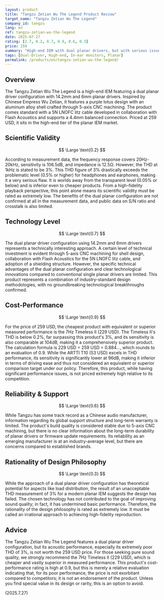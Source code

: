 ```yaml
---
layout: product
title: "Tangzu Zetian Wu The Legend Product Review"
target_name: "Tangzu Zetian Wu The Legend"
company_id: tangzu
lang: en
ref: tangzu-zetian-wu-the-legend
date: 2025-07-27
rating: [2.7, 0.2, 0.7, 0.9, 0.6, 0.3]
price: 259
summary: "High-end IEM with dual planar drivers, but with serious issues in measured performance"
tags: [Dual-Driver, High-end, In-ear monitors, Planar]
permalink: /products/en/tangzu-zetian-wu-the-legend/
---
```

## Overview

The Tangzu Zetian Wu The Legend is a high-end IEM featuring a dual planar driver configuration with 14.2mm and 6mm planar drivers. Inspired by Chinese Empress Wu Zetian, it features a purple lotus design with an aluminum alloy shell crafted through 5-axis CNC machining. The product comes standard with a 5N LNOFC litz cable developed in collaboration with Flash Acoustics and supports a 4.4mm balanced connection. Priced at 259 USD, it sits in the high-end tier of the planar IEM market.

## Scientific Validity

$$ \Large \text{0.2} $$

According to measurement data, the frequency response covers 20Hz-20kHz, sensitivity is 106.5dB, and impedance is 12.5Ω. However, the THD at 1kHz is stated to be 3%. This THD figure of 3% drastically exceeds the problematic level (0.5% or higher) for headphones and earphones, making it a very serious flaw. It is worlds away from the transparent level (0.05% or below) and is inferior even to cheaper products. From a high-fidelity playback perspective, this point alone means its scientific validity must be rated as extremely low. The benefits of the dual planar configuration are not confirmed at all in the measurement data, and public data on S/N ratio and crosstalk is also limited.

## Technology Level

$$ \Large \text{0.7} $$

The dual planar driver configuration using 14.2mm and 6mm drivers represents a technically interesting approach. A certain level of technical investment is evident through 5-axis CNC machining for shell design, collaboration with Flash Acoustics for the 5N LNOFC litz cable, and adoption of a shielding structure. However, the specific technical advantages of the dual planar configuration and clear technological innovations compared to conventional single planar drivers are limited. This product represents a combination of industry-standard design methodologies, with no groundbreaking technological breakthroughs confirmed.

## Cost-Performance

$$ \Large \text{0.9} $$

For the price of 259 USD, the cheapest product with equivalent or superior measured performance is the 7Hz Timeless II (229 USD). The Timeless II's THD is below 0.2%, far surpassing this product's 3%, and its sensitivity is also comparable at 104dB, making it a comprehensively superior product. The calculation formula is 229 USD ÷ 259 USD = 0.884..., which rounds to an evaluation of 0.9. While the ARTTI T10 (53 USD) excels in THD performance, its sensitivity is significantly lower at 96dB, making it inferior in terms of driving ease and thus not considered an equivalent or superior comparison target under our policy. Therefore, this product, while having significant performance issues, is not priced extremely high relative to its competition.

## Reliability & Support

$$ \Large \text{0.6} $$

While Tangzu has some track record as a Chinese audio manufacturer, information regarding its global support structure and long-term warranty is limited. The product's build quality is considered stable due to 5-axis CNC machining, but there is no clear information about the long-term durability of planar drivers or firmware update requirements. Its reliability as an emerging manufacturer is at an industry-average level, but there are concerns compared to established brands.

## Rationality of Design Philosophy

$$ \Large \text{0.3} $$

While the approach of a dual planar driver configuration has theoretical potential for aspects like load distribution, the result of an unacceptable THD measurement of 3% for a modern planar IEM suggests the design has failed. The chosen technology has not contributed to the goal of improving sound quality; in fact, it has undermined basic performance. Therefore, the rationality of the design philosophy is rated as extremely low. It must be called an irrational approach to achieving high-fidelity reproduction.

## Advice

The Tangzu Zetian Wu The Legend features a dual planar driver configuration, but its acoustic performance, especially its extremely poor THD of 3%, is not worth the 259 USD price. For those seeking pure sound quality, we strongly recommend the 7Hz Timeless II (229 USD), which is cheaper and vastly superior in measured performance. This product's cost-performance rating is high at 0.9, but this is merely a relative evaluation indicating that, for its poor performance, the price is not exorbitant compared to competitors; it is not an endorsement of the product. Unless you find special value in its design or rarity, this is an option to avoid.

(2025.7.27)
